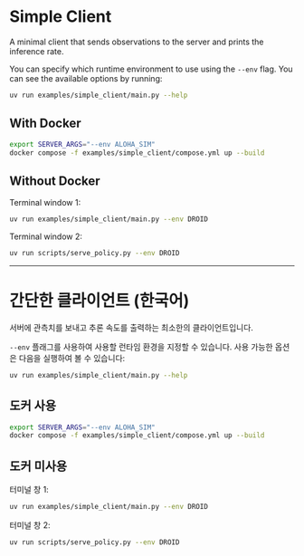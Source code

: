 # Simple Client

A minimal client that sends observations to the server and prints the inference rate.

You can specify which runtime environment to use using the `--env` flag. You can see the available options by running:

```bash
uv run examples/simple_client/main.py --help
```

## With Docker

```bash
export SERVER_ARGS="--env ALOHA_SIM"
docker compose -f examples/simple_client/compose.yml up --build
```

## Without Docker

Terminal window 1:

```bash
uv run examples/simple_client/main.py --env DROID
```

Terminal window 2:

```bash
uv run scripts/serve_policy.py --env DROID
```

---

# 간단한 클라이언트 (한국어)

서버에 관측치를 보내고 추론 속도를 출력하는 최소한의 클라이언트입니다.

`--env` 플래그를 사용하여 사용할 런타임 환경을 지정할 수 있습니다. 사용 가능한 옵션은 다음을 실행하여 볼 수 있습니다:

```bash
uv run examples/simple_client/main.py --help
```

## 도커 사용

```bash
export SERVER_ARGS="--env ALOHA_SIM"
docker compose -f examples/simple_client/compose.yml up --build
```

## 도커 미사용

터미널 창 1:

```bash
uv run examples/simple_client/main.py --env DROID
```

터미널 창 2:

```bash
uv run scripts/serve_policy.py --env DROID
```
